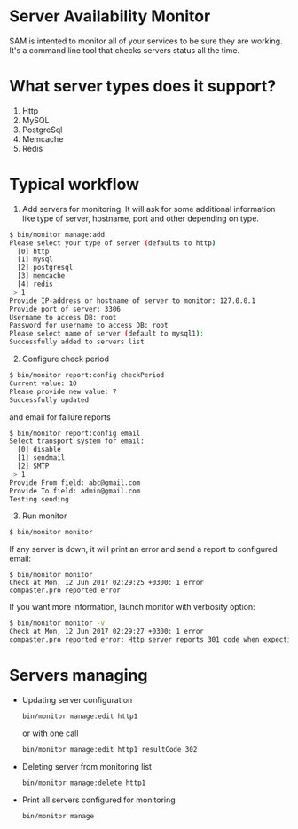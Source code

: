 # Server Availability Monitor
SAM is intented to monitor all of your services to be sure they are working. It's a command line tool that checks servers status all the time.

# What server types does it support?

1. Http
2. MySQL
3. PostgreSql
4. Memcache
5. Redis

# Typical workflow

1. Add servers for monitoring. It will ask for some additional information like type of server, hostname, port and other depending on type.
  ```sh
  $ bin/monitor manage:add
  Please select your type of server (defaults to http)
    [0] http
    [1] mysql
    [2] postgresql
    [3] memcache
    [4] redis
   > 1
  Provide IP-address or hostname of server to monitor: 127.0.0.1
  Provide port of server: 3306
  Username to access DB: root
  Password for username to access DB: root
  Please select name of server (default to mysql1):
  Successfully added to servers list
  ```

2. Configure check period
  ```sh
  $ bin/monitor report:config checkPeriod
  Current value: 10
  Please provide new value: 7
  Successfully updated
  ```
  and email for failure reports
  ```sh
  $ bin/monitor report:config email
  Select transport system for email:
    [0] disable
    [1] sendmail
    [2] SMTP
   > 1
  Provide From field: abc@gmail.com
  Provide To field: admin@gmail.com
  Testing sending
  ```
  
3. Run monitor
  ```sh
  $ bin/monitor monitor
  ```
  
If any server is down, it will print an error and send a report to configured email:
```
$ bin/monitor monitor
Check at Mon, 12 Jun 2017 02:29:25 +0300: 1 error
compaster.pro reported error
```

If you want more information, launch monitor with verbosity option:
```sh
$ bin/monitor monitor -v
Check at Mon, 12 Jun 2017 02:29:27 +0300: 1 error
compaster.pro reported error: Http server reports 301 code when expecting 302
```

# Servers managing
- Updating server configuration
  ```sh
  bin/monitor manage:edit http1
  ```
  or with one call
  ```sh
  bin/monitor manage:edit http1 resultCode 302
  ```

- Deleting server from monitoring list
  ```sh
  bin/monitor manage:delete http1
  ```

- Print all servers configured for monitoring
  ```sh
  bin/monitor manage
  ```
